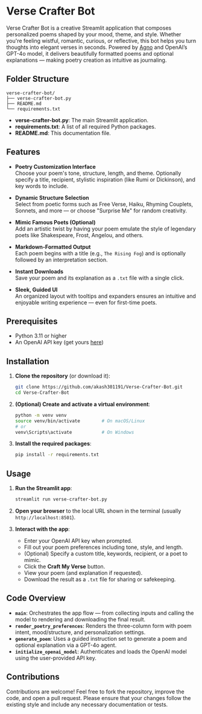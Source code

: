 # Verse Crafter Bot

Verse Crafter Bot is a creative Streamlit application that composes personalized poems shaped by your mood, theme, and style. Whether you're feeling wistful, romantic, curious, or reflective, this bot helps you turn thoughts into elegant verses in seconds. Powered by [Agno](https://github.com/agno-agi/agno) and OpenAI’s GPT-4o model, it delivers beautifully formatted poems and optional explanations — making poetry creation as intuitive as journaling.

## Folder Structure

```
verse-crafter-bot/
├── verse-crafter-bot.py
├── README.md
└── requirements.txt
```

- **verse-crafter-bot.py**: The main Streamlit application.
- **requirements.txt**: A list of all required Python packages.
- **README.md**: This documentation file.

## Features

- **Poetry Customization Interface**  
  Choose your poem's tone, structure, length, and theme. Optionally specify a title, recipient, stylistic inspiration (like Rumi or Dickinson), and key words to include.

- **Dynamic Structure Selection**  
  Select from poetic forms such as Free Verse, Haiku, Rhyming Couplets, Sonnets, and more — or choose "Surprise Me" for random creativity.

- **Mimic Famous Poets (Optional)**  
  Add an artistic twist by having your poem emulate the style of legendary poets like Shakespeare, Frost, Angelou, and others.

- **Markdown-Formatted Output**  
  Each poem begins with a title (e.g., `The Rising Fog`) and is optionally followed by an interpretation section.

- **Instant Downloads**  
  Save your poem and its explanation as a `.txt` file with a single click.

- **Sleek, Guided UI**  
  An organized layout with tooltips and expanders ensures an intuitive and enjoyable writing experience — even for first-time poets.

## Prerequisites

- Python 3.11 or higher  
- An OpenAI API key (get yours [here](https://platform.openai.com/account/api-keys))

## Installation

1. **Clone the repository** (or download it):
   ```bash
   git clone https://github.com/akash301191/Verse-Crafter-Bot.git
   cd Verse-Crafter-Bot
   ```

2. **(Optional) Create and activate a virtual environment**:
   ```bash
   python -m venv venv
   source venv/bin/activate        # On macOS/Linux
   # or
   venv\Scripts\activate           # On Windows
   ```

3. **Install the required packages**:
   ```bash
   pip install -r requirements.txt
   ```

## Usage

1. **Run the Streamlit app**:
   ```bash
   streamlit run verse-crafter-bot.py
   ```

2. **Open your browser** to the local URL shown in the terminal (usually `http://localhost:8501`).

3. **Interact with the app**:
   - Enter your OpenAI API key when prompted.
   - Fill out your poem preferences including tone, style, and length.
   - (Optional) Specify a custom title, keywords, recipient, or a poet to mimic.
   - Click the **Craft My Verse** button.
   - View your poem (and explanation if requested).
   - Download the result as a `.txt` file for sharing or safekeeping.

## Code Overview

- **`main`**: Orchestrates the app flow — from collecting inputs and calling the model to rendering and downloading the final result.
- **`render_poetry_preferences`**: Renders the three-column form with poem intent, mood/structure, and personalization settings.
- **`generate_poem`**: Uses a guided instruction set to generate a poem and optional explanation via a GPT-4o agent.
- **`initialize_openai_model`**: Authenticates and loads the OpenAI model using the user-provided API key.

## Contributions

Contributions are welcome! Feel free to fork the repository, improve the code, and open a pull request. Please ensure that your changes follow the existing style and include any necessary documentation or tests.